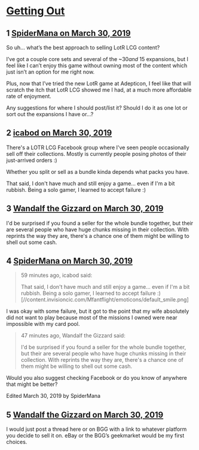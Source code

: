 # [Getting Out](https://community.fantasyflightgames.com/topic/293061-getting-out/)

## 1 [SpiderMana on March 30, 2019](https://community.fantasyflightgames.com/topic/293061-getting-out/?do=findComment&comment=3662539)

So uh... what’s the best approach to selling LotR LCG content?

I’ve got a couple core sets and several of the ~$30 and ~$15 expansions, but I feel like I can’t enjoy this game without owning most of the content which just isn’t an option for me right now.

Plus, now that I’ve tried the new LotR game at Adepticon, I feel like that will scratch the itch that LotR LCG showed me I had, at a much more affordable rate of enjoyment.

Any suggestions for where I should post/list it? Should I do it as one lot or sort out the expansions I have or...?

## 2 [icabod on March 30, 2019](https://community.fantasyflightgames.com/topic/293061-getting-out/?do=findComment&comment=3662599)

There's a LOTR LCG Facebook group where I've seen people occasionally sell off their collections. Mostly is currently people posing photos of their just-arrived orders :)

Whether you split or sell as a bundle kinda depends what packs you have.

That said, I don't have much and still enjoy a game... even if I'm a bit rubbish. Being a solo gamer, I learned to accept failure :)

## 3 [Wandalf the Gizzard on March 30, 2019](https://community.fantasyflightgames.com/topic/293061-getting-out/?do=findComment&comment=3662612)

I'd be surprised if you found a seller for the whole bundle together, but their are several people who have huge chunks missing in their collection. With reprints the way they are, there's a chance one of them might be willing to shell out some cash.

## 4 [SpiderMana on March 30, 2019](https://community.fantasyflightgames.com/topic/293061-getting-out/?do=findComment&comment=3662672)

> 59 minutes ago, icabod said:
> 
> That﻿﻿ s﻿ai﻿d, I don't have much and still enjoy a game... even if I'm a bit r﻿u﻿﻿bbish. Being a solo gamer, I learned to accept failure :) [//content.invisioncic.com/Mfantflight/emoticons/default_smile.png]﻿﻿﻿﻿﻿﻿﻿﻿

I was okay with some failure, but it got to the point that my wife absolutely did not want to play because most of the missions I owned were near impossible with my card pool.

> 47 minutes ago, Wandalf the Gizzard said:
> 
> I'd be surprised if you found a seller for the whole bundle together, but their are several people who have huge chunks missing in their collection. With reprints the way they are, there's a chance one of them might be willing to shell out some cash.

Would you also suggest checking Facebook or do you know of anywhere that might be better?

Edited March 30, 2019 by SpiderMana

## 5 [Wandalf the Gizzard on March 30, 2019](https://community.fantasyflightgames.com/topic/293061-getting-out/?do=findComment&comment=3662722)

I would just post a thread here or on BGG with a link to whatever platform you decide to sell it on. eBay or the BGG’s geekmarket would be my first choices.

